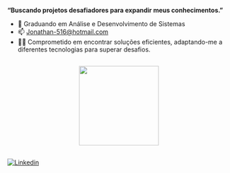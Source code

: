 <link rel="stylesheet" href="https://cdn.jsdelivr.net/gh/devicons/devicon@v2.15.1/devicon.min.css">
          

<strong>“Buscando projetos desafiadores para expandir meus conhecimentos.”</strong>

- 🌱 Graduando em Análise e Desenvolvimento de Sistemas
- 📫 Jonathan-516@hotmail.com
- 🧑‍💼 Comprometido em encontrar soluções eficientes, adaptando-me a diferentes tecnologias para superar desafios.

##

<div align="center">
  <a href="https://github.com/cortoppassi">
  <img height="180em" src="https://github-readme-stats.vercel.app/api/top-langs/?username=cortoppassi&layout=compact&langs_count=7&theme=dark"/>
</div>
<!-- <div>

 
 <img align="center" alt="Js" height="50" width="50" src="https://raw.githubusercontent.com/devicons/devicon/master/icons/javascript/javascript-plain.svg"      style="max-width: 100%;"> 
 
 <img align="center" alt="React" height="50" width="50" src="https://cdn.jsdelivr.net/gh/devicons/devicon/icons/react/react-original-wordmark.svg" style="max-        width: 100%;">
          
 <img align="center" alt="Node" height="100" width="100" src="https://cdn.jsdelivr.net/gh/devicons/devicon/icons/nodejs/nodejs-original-wordmark.svg" style="max-width:    100%;"/>
                   
 </div> -->
 
##

  <a href="https://www.linkedin.com/in/jonathan-cortoppassi-83193323a/" target="_blank"><img src="https://img.shields.io/badge/LinkedIn-0077B5?style=for-the-badge&logo=linkedin&logoColor=white" alt="Linkedin"></a>
